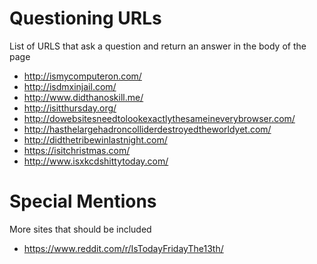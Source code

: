 # Questioning URLs
List of URLS that ask a question and return an answer in the body of the page


* http://ismycomputeron.com/
* http://isdmxinjail.com/
* http://www.didthanoskill.me/
* http://isitthursday.org/
* http://dowebsitesneedtolookexactlythesameineverybrowser.com/
* http://hasthelargehadroncolliderdestroyedtheworldyet.com/
* http://didthetribewinlastnight.com/
* https://isitchristmas.com/
* http://www.isxkcdshittytoday.com/


# Special Mentions
More sites that should be included
* https://www.reddit.com/r/IsTodayFridayThe13th/
